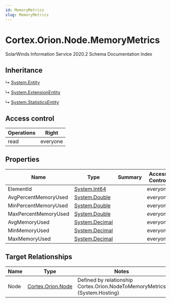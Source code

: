 ```yaml
---
id: MemoryMetrics
slug: MemoryMetrics
---
```


# Cortex.Orion.Node.MemoryMetrics

SolarWinds Information Service 2020.2 Schema Documentation Index

## Inheritance

↳ [System.Entity](./../System/Entity)

↳ [System.ExtensionEntity](./../System/ExtensionEntity)

↳ [System.StatisticsEntity](./../System/StatisticsEntity)

## Access control

| Operations | Right |
| ------ | ------ |
| read | everyone |

## Properties

| Name | Type | Summary | Access Control |
| ------ | ------ | ------ | ------ |
| ElementId | [System.Int64](https://docs.microsoft.com/en-us/dotnet/api/system.int64) |  | everyone |
| AvgPercentMemoryUsed | [System.Double](https://docs.microsoft.com/en-us/dotnet/api/system.double) |  | everyone |
| MinPercentMemoryUsed | [System.Double](https://docs.microsoft.com/en-us/dotnet/api/system.double) |  | everyone |
| MaxPercentMemoryUsed | [System.Double](https://docs.microsoft.com/en-us/dotnet/api/system.double) |  | everyone |
| AvgMemoryUsed | [System.Decimal](https://docs.microsoft.com/en-us/dotnet/api/system.decimal) |  | everyone |
| MinMemoryUsed | [System.Decimal](https://docs.microsoft.com/en-us/dotnet/api/system.decimal) |  | everyone |
| MaxMemoryUsed | [System.Decimal](https://docs.microsoft.com/en-us/dotnet/api/system.decimal) |  | everyone |

## Target Relationships

| Name | Type | Notes |
| ------ | ------ | ------ |
| Node | [Cortex.Orion.Node](./../Cortex.Orion/Node) | Defined by relationship Cortex.Orion.NodeToMemoryMetrics (System.Hosting) |

